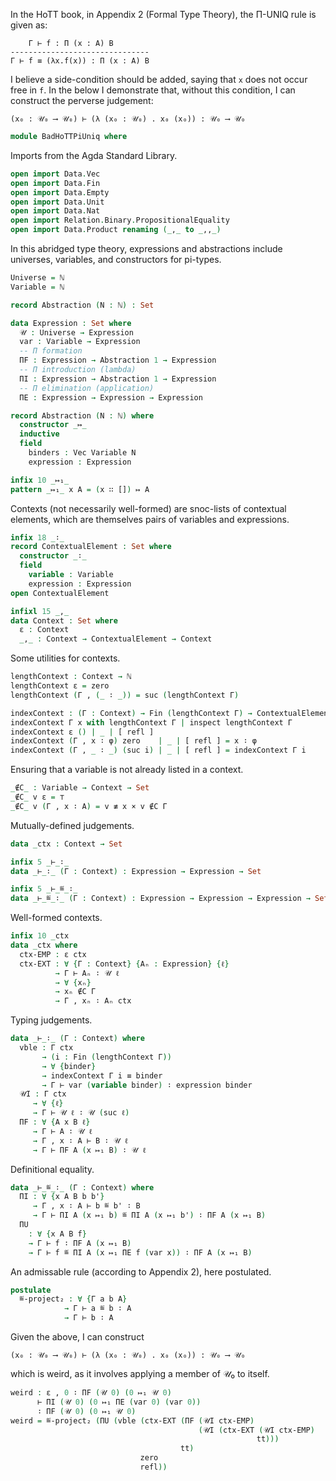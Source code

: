 
In the HoTT book, in Appendix 2 (Formal Type Theory), the Π-UNIQ rule is given as:

        Γ ⊢ f : Π (x : A) B
    -------------------------------
    Γ ⊢ f ≡ (λx.f(x)) : Π (x : A) B

I believe a side-condition should be added, saying that `x` does not occur free in `f`. In the below I demonstrate that, without this condition, I can construct the perverse judgement:

    (x₀ : 𝒰₀ ⟶ 𝒰₀) ⊢ (λ (x₀ : 𝒰₀) . x₀ (x₀)) : 𝒰₀ ⟶ 𝒰₀

```agda
module BadHoTTPiUniq where
```

Imports from the Agda Standard Library.

```agda
open import Data.Vec
open import Data.Fin
open import Data.Empty
open import Data.Unit
open import Data.Nat
open import Relation.Binary.PropositionalEquality
open import Data.Product renaming (_,_ to _,,_)
```

In this abridged type theory, expressions and abstractions include universes, variables, and constructors for pi-types.

```agda
Universe = ℕ
Variable = ℕ

record Abstraction (N : ℕ) : Set

data Expression : Set where
  𝒰 : Universe → Expression
  var : Variable → Expression
  -- Π formation
  ΠF : Expression → Abstraction 1 → Expression
  -- Π introduction (lambda)
  ΠI : Expression → Abstraction 1 → Expression
  -- Π elimination (application)
  ΠE : Expression → Expression → Expression

record Abstraction (N : ℕ) where
  constructor _↦_
  inductive
  field
    binders : Vec Variable N
    expression : Expression

infix 10 _↦₁_
pattern _↦₁_ x A = (x ∷ []) ↦ A
```

Contexts (not necessarily well-formed) are snoc-lists of contextual elements, which are themselves pairs of variables and expressions.

```agda
infix 18 _∶_
record ContextualElement : Set where
  constructor _∶_
  field
    variable : Variable
    expression : Expression
open ContextualElement

infixl 15 _,_
data Context : Set where
  ε : Context
  _,_ : Context → ContextualElement → Context
```

Some utilities for contexts.

```agda
lengthContext : Context → ℕ
lengthContext ε = zero
lengthContext (Γ , (_ ∶ _)) = suc (lengthContext Γ)

indexContext : (Γ : Context) → Fin (lengthContext Γ) → ContextualElement
indexContext Γ x with lengthContext Γ | inspect lengthContext Γ
indexContext ε () | _ | [ refl ]
indexContext (Γ , x ∶ φ) zero    | _ | [ refl ] = x ∶ φ
indexContext (Γ , _ ∶ _) (suc i) | _ | [ refl ] = indexContext Γ i
```

Ensuring that a variable is not already listed in a context.

```agda
_∉C_ : Variable → Context → Set
_∉C_ v ε = ⊤
_∉C_ v (Γ , x ∶ A) = v ≢ x × v ∉C Γ
```

Mutually-defined judgements.

```agda
data _ctx : Context → Set

infix 5 _⊢_∶_
data _⊢_∶_ (Γ : Context) : Expression → Expression → Set

infix 5 _⊢_≝_∶_
data _⊢_≝_∶_ (Γ : Context) : Expression → Expression → Expression → Set
```

Well-formed contexts.

```agda
infix 10 _ctx
data _ctx where
  ctx-EMP : ε ctx
  ctx-EXT : ∀ {Γ : Context} {Aₙ : Expression} {ℓ}
          → Γ ⊢ Aₙ ∶ 𝒰 ℓ
          → ∀ {xₙ}
          → xₙ ∉C Γ
          → Γ , xₙ ∶ Aₙ ctx
```

Typing judgements.

```agda
data _⊢_∶_ (Γ : Context) where
  vble : Γ ctx
       → (i : Fin (lengthContext Γ))
       → ∀ {binder}
       → indexContext Γ i ≡ binder
       → Γ ⊢ var (variable binder) ∶ expression binder
  𝒰I : Γ ctx
     → ∀ {ℓ}
     → Γ ⊢ 𝒰 ℓ ∶ 𝒰 (suc ℓ)
  ΠF : ∀ {A x B ℓ}
     → Γ ⊢ A ∶ 𝒰 ℓ
     → Γ , x ∶ A ⊢ B ∶ 𝒰 ℓ
     → Γ ⊢ ΠF A (x ↦₁ B) ∶ 𝒰 ℓ
```

Definitional equality.

```agda
data _⊢_≝_∶_ (Γ : Context) where
  ΠI : ∀ {x A B b b'}
     → Γ , x ∶ A ⊢ b ≝ b' ∶ B
     → Γ ⊢ ΠI A (x ↦₁ b) ≝ ΠI A (x ↦₁ b') ∶ ΠF A (x ↦₁ B)
  ΠU
    : ∀ {x A B f}
    → Γ ⊢ f ∶ ΠF A (x ↦₁ B)
    → Γ ⊢ f ≝ ΠI A (x ↦₁ ΠE f (var x)) ∶ ΠF A (x ↦₁ B)
```

An admissable rule (according to Appendix 2), here postulated.

```agda
postulate
  ≝-project₂ : ∀ {Γ a b A}
            → Γ ⊢ a ≝ b ∶ A
            → Γ ⊢ b ∶ A
```

Given the above, I can construct

    (x₀ : 𝒰₀ ⟶ 𝒰₀) ⊢ (λ (x₀ : 𝒰₀) . x₀ (x₀)) : 𝒰₀ ⟶ 𝒰₀

which is weird, as it involves applying a member of 𝒰₀ to itself.

```agda
weird : ε , 0 ∶ ΠF (𝒰 0) (0 ↦₁ 𝒰 0)
      ⊢ ΠI (𝒰 0) (0 ↦₁ ΠE (var 0) (var 0))
      ∶ ΠF (𝒰 0) (0 ↦₁ 𝒰 0)
weird = ≝-project₂ (ΠU (vble (ctx-EXT (ΠF (𝒰I ctx-EMP)
                                          (𝒰I (ctx-EXT (𝒰I ctx-EMP)
                                                       tt)))
                                      tt)
                             zero
                             refl))
```
